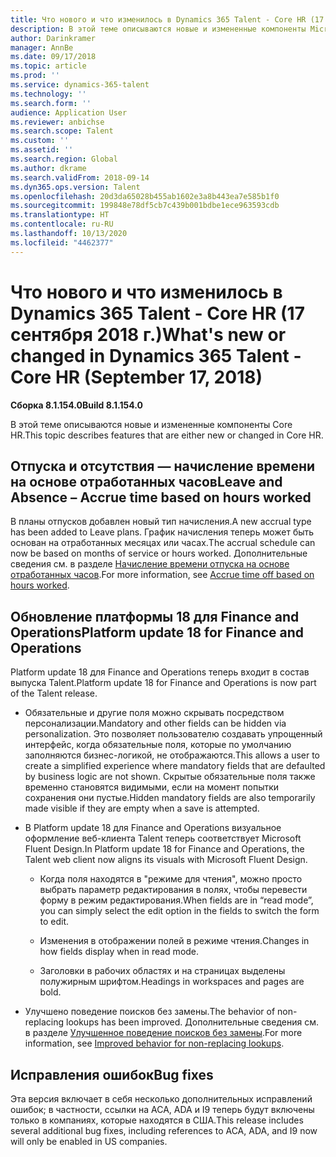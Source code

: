 ```yaml
---
title: Что нового и что изменилось в Dynamics 365 Talent - Core HR (17 сентября 2018 г.)
description: В этой теме описываются новые и измененные компоненты Microsoft Dynamics 365 Talent - Core HR.
author: Darinkramer
manager: AnnBe
ms.date: 09/17/2018
ms.topic: article
ms.prod: ''
ms.service: dynamics-365-talent
ms.technology: ''
ms.search.form: ''
audience: Application User
ms.reviewer: anbichse
ms.search.scope: Talent
ms.custom: ''
ms.assetid: ''
ms.search.region: Global
ms.author: dkrame
ms.search.validFrom: 2018-09-14
ms.dyn365.ops.version: Talent
ms.openlocfilehash: 20d3da65028b455ab1602e3a8b443ea7e585b1f0
ms.sourcegitcommit: 199848e78df5cb7c439b001bdbe1ece963593cdb
ms.translationtype: HT
ms.contentlocale: ru-RU
ms.lasthandoff: 10/13/2020
ms.locfileid: "4462377"
---
```

# <a name="whats-new-or-changed-in-dynamics-365-talent---core-hr-september-17-2018"></a><span data-ttu-id="6275a-103">Что нового и что изменилось в Dynamics 365 Talent - Core HR (17 сентября 2018 г.)</span><span class="sxs-lookup"><span data-stu-id="6275a-103">What's new or changed in Dynamics 365 Talent - Core HR (September 17, 2018)</span></span>

<span data-ttu-id="6275a-104">**Сборка 8.1.154.0**</span><span class="sxs-lookup"><span data-stu-id="6275a-104">**Build 8.1.154.0**</span></span>

<span data-ttu-id="6275a-105">В этой теме описываются новые и измененные компоненты Core HR.</span><span class="sxs-lookup"><span data-stu-id="6275a-105">This topic describes features that are either new or changed in Core HR.</span></span>

## <a name="leave-and-absence--accrue-time-based-on-hours-worked"></a><span data-ttu-id="6275a-106">Отпуска и отсутствия — начисление времени на основе отработанных часов</span><span class="sxs-lookup"><span data-stu-id="6275a-106">Leave and Absence – Accrue time based on hours worked</span></span>

<span data-ttu-id="6275a-107">В планы отпусков добавлен новый тип начисления.</span><span class="sxs-lookup"><span data-stu-id="6275a-107">A new accrual type has been added to Leave plans.</span></span> <span data-ttu-id="6275a-108">График начисления теперь может быть основан на отработанных месяцах или часах.</span><span class="sxs-lookup"><span data-stu-id="6275a-108">The accrual schedule can now be based on months of service or hours worked.</span></span> <span data-ttu-id="6275a-109">Дополнительные сведения см. в разделе [Начисление времени отпуска на основе отработанных часов](leave-accrue-hours-worked.md).</span><span class="sxs-lookup"><span data-stu-id="6275a-109">For more information, see [Accrue time off based on hours worked](leave-accrue-hours-worked.md).</span></span>

## <a name="platform-update-18-for-finance-and-operations"></a><span data-ttu-id="6275a-110">Обновление платформы 18 для Finance and Operations</span><span class="sxs-lookup"><span data-stu-id="6275a-110">Platform update 18 for Finance and Operations</span></span>

<span data-ttu-id="6275a-111">Platform update 18 для Finance and Operations теперь входит в состав выпуска Talent.</span><span class="sxs-lookup"><span data-stu-id="6275a-111">Platform update 18 for Finance and Operations is now part of the Talent release.</span></span> 

-   <span data-ttu-id="6275a-112">Обязательные и другие поля можно скрывать посредством персонализации.</span><span class="sxs-lookup"><span data-stu-id="6275a-112">Mandatory and other fields can be hidden via personalization.</span></span> <span data-ttu-id="6275a-113">Это позволяет пользователю создавать упрощенный интерфейс, когда обязательные поля, которые по умолчанию заполняются бизнес-логикой, не отображаются.</span><span class="sxs-lookup"><span data-stu-id="6275a-113">This allows a user to create a simplified experience where mandatory fields that are defaulted by business logic are not shown.</span></span> <span data-ttu-id="6275a-114">Скрытые обязательные поля также временно становятся видимыми, если на момент попытки сохранения они пустые.</span><span class="sxs-lookup"><span data-stu-id="6275a-114">Hidden mandatory fields are also temporarily made visible if they are empty when a save is attempted.</span></span>

-   <span data-ttu-id="6275a-115">В Platform update 18 для Finance and Operations визуальное оформление веб-клиента Talent теперь соответствует Microsoft Fluent Design.</span><span class="sxs-lookup"><span data-stu-id="6275a-115">In Platform update 18 for Finance and Operations, the Talent web client now aligns its visuals with Microsoft Fluent Design.</span></span>

    -   <span data-ttu-id="6275a-116">Когда поля находятся в "режиме для чтения", можно просто выбрать параметр редактирования в полях, чтобы перевести форму в режим редактирования.</span><span class="sxs-lookup"><span data-stu-id="6275a-116">When fields are in “read mode”, you can simply select the edit option in the fields to switch the form to edit.</span></span>

    -   <span data-ttu-id="6275a-117">Изменения в отображении полей в режиме чтения.</span><span class="sxs-lookup"><span data-stu-id="6275a-117">Changes in how fields display when in read mode.</span></span>

    -   <span data-ttu-id="6275a-118">Заголовки в рабочих областях и на страницах выделены полужирным шрифтом.</span><span class="sxs-lookup"><span data-stu-id="6275a-118">Headings in workspaces and pages are bold.</span></span>

-   <span data-ttu-id="6275a-119">Улучшено поведение поисков без замены.</span><span class="sxs-lookup"><span data-stu-id="6275a-119">The behavior of non-replacing lookups has been improved.</span></span> <span data-ttu-id="6275a-120">Дополнительные сведения см. в разделе [Улучшенное поведение поисков без замены](https://docs.microsoft.com/business-applications-release-notes/October18/dynamics365-finance-operations/non-replacing-lookups).</span><span class="sxs-lookup"><span data-stu-id="6275a-120">For more information, see [Improved behavior for non-replacing lookups](https://docs.microsoft.com/business-applications-release-notes/October18/dynamics365-finance-operations/non-replacing-lookups).</span></span>

## <a name="bug-fixes"></a><span data-ttu-id="6275a-121">Исправления ошибок</span><span class="sxs-lookup"><span data-stu-id="6275a-121">Bug fixes</span></span>

<span data-ttu-id="6275a-122">Эта версия включает в себя несколько дополнительных исправлений ошибок; в частности, ссылки на ACA, ADA и I9 теперь будут включены только в компаниях, которые находятся в США.</span><span class="sxs-lookup"><span data-stu-id="6275a-122">This release includes several additional bug fixes, including references to ACA, ADA, and I9 now will only be enabled in US companies.</span></span>
